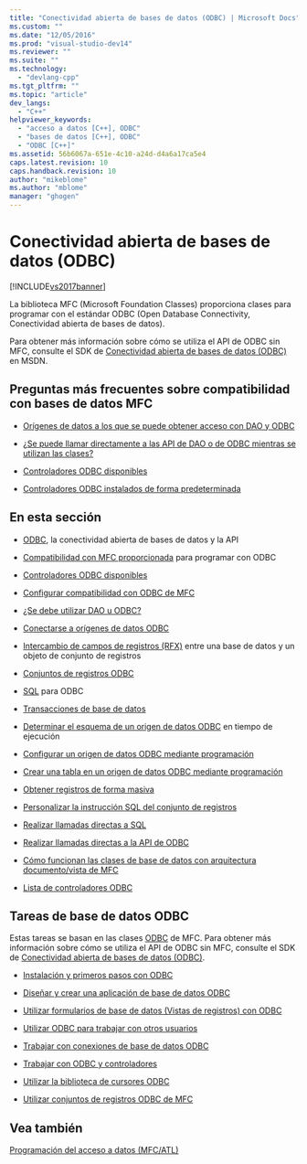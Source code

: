 ```yaml
---
title: "Conectividad abierta de bases de datos (ODBC) | Microsoft Docs"
ms.custom: ""
ms.date: "12/05/2016"
ms.prod: "visual-studio-dev14"
ms.reviewer: ""
ms.suite: ""
ms.technology: 
  - "devlang-cpp"
ms.tgt_pltfrm: ""
ms.topic: "article"
dev_langs: 
  - "C++"
helpviewer_keywords: 
  - "acceso a datos [C++], ODBC"
  - "bases de datos [C++], ODBC"
  - "ODBC [C++]"
ms.assetid: 56b6067a-651e-4c10-a24d-d4a6a17ca5e4
caps.latest.revision: 10
caps.handback.revision: 10
author: "mikeblome"
ms.author: "mblome"
manager: "ghogen"
---
```

# Conectividad abierta de bases de datos (ODBC)
[!INCLUDE[vs2017banner](../../assembler/inline/includes/vs2017banner.md)]

La biblioteca MFC \(Microsoft Foundation Classes\) proporciona clases para programar con el estándar ODBC \(Open Database Connectivity, Conectividad abierta de bases de datos\).  
  
 Para obtener más información sobre cómo se utiliza el API de ODBC sin MFC, consulte el SDK de [Conectividad abierta de bases de datos \(ODBC\)](https://msdn.microsoft.com/en-us/library/ms710252.aspx) en MSDN.  
  
## Preguntas más frecuentes sobre compatibilidad con bases de datos MFC  
  
-   [Orígenes de datos a los que se puede obtener acceso con DAO y ODBC](../../data/what-data-sources-can-i-access-with-dao-and-odbc-q.md)  
  
-   [¿Se puede llamar directamente a las API de DAO o de ODBC mientras se utilizan las clases?](../../data/can-i-call-dao-or-odbc-directly-q.md)  
  
-   [Controladores ODBC disponibles](../../data/odbc/odbc-driver-list.md)  
  
-   [Controladores ODBC instalados de forma predeterminada](../../data/installing-mfc-database-support.md)  
  
## En esta sección  
  
-   [ODBC](../../data/odbc/odbc-basics.md), la conectividad abierta de bases de datos y la API  
  
-   [Compatibilidad con MFC proporcionada](../../data/odbc/odbc-and-mfc.md) para programar con ODBC  
  
-   [Controladores ODBC disponibles](../../data/odbc/odbc-driver-list.md)  
  
-   [Configurar compatibilidad con ODBC de MFC](../../data/installing-mfc-database-support.md)  
  
-   [¿Se debe utilizar DAO u ODBC?](../../data/should-i-use-dao-or-odbc-q.md)  
  
-   [Conectarse a orígenes de datos ODBC](../../data/odbc/data-source-managing-connections-odbc.md)  
  
-   [Intercambio de campos de registros \(RFX\)](../../data/odbc/record-field-exchange-rfx.md) entre una base de datos y un objeto de conjunto de registros  
  
-   [Conjuntos de registros ODBC](../../data/odbc/recordset-odbc.md)  
  
-   [SQL](../../data/odbc/sql.md) para ODBC  
  
-   [Transacciones de base de datos](../../data/odbc/transaction-odbc.md)  
  
-   [Determinar el esquema de un origen de datos ODBC](../../data/odbc/data-source-determining-the-schema-of-the-data-source-odbc.md) en tiempo de ejecución  
  
-   [Configurar un origen de datos ODBC mediante programación](../../data/odbc/data-source-programmatically-configuring-an-odbc-data-source.md)  
  
-   [Crear una tabla en un origen de datos ODBC mediante programación](../../data/odbc/data-source-programmatically-creating-a-table-in-an-odbc-data-source.md)  
  
-   [Obtener registros de forma masiva](../../data/odbc/recordset-fetching-records-in-bulk-odbc.md)  
  
-   [Personalizar la instrucción SQL del conjunto de registros](../../data/odbc/sql-customizing-your-recordset’s-sql-statement-odbc.md)  
  
-   [Realizar llamadas directas a SQL](../../data/odbc/sql-making-direct-sql-calls-odbc.md)  
  
-   [Realizar llamadas directas a la API de ODBC](../../data/odbc/odbc-calling-odbc-api-functions-directly.md)  
  
-   [Cómo funcionan las clases de base de datos con arquitectura documento\/vista de MFC](../../data/odbc/working-with-documents-and-views.md)  
  
-   [Lista de controladores ODBC](../../data/odbc/odbc-driver-list.md)  
  
## Tareas de base de datos ODBC  
 Estas tareas se basan en las clases [ODBC](../../data/odbc/odbc-basics.md) de MFC.  Para obtener más información sobre cómo se utiliza el API de ODBC sin MFC, consulte el SDK de [Conectividad abierta de bases de datos \(ODBC\)](https://msdn.microsoft.com/en-us/library/ms710252.aspx).  
  
-   [Instalación y primeros pasos con ODBC](../../data/odbc/installing-and-getting-started-with-odbc.md)  
  
-   [Diseñar y crear una aplicación de base de datos ODBC](../../data/odbc/design-and-create-an-odbc-database-application.md)  
  
-   [Utilizar formularios de base de datos \(Vistas de registros\) con ODBC](../../data/odbc/use-database-forms-record-views-with-odbc.md)  
  
-   [Utilizar ODBC para trabajar con otros usuarios](../../data/odbc/use-odbc-to-work-with-other-users.md)  
  
-   [Trabajar con conexiones de base de datos ODBC](../../data/odbc/work-with-odbc-database-connections.md)  
  
-   [Trabajar con ODBC y controladores](../../data/odbc/work-with-odbc-and-drivers.md)  
  
-   [Utilizar la biblioteca de cursores ODBC](../../data/odbc/use-the-odbc-cursor-library.md)  
  
-   [Utilizar conjuntos de registros ODBC de MFC](../../data/odbc/use-mfc-odbc-recordsets.md)  
  
## Vea también  
 [Programación del acceso a datos \(MFC\/ATL\)](../../data/data-access-programming-mfc-atl.md)
